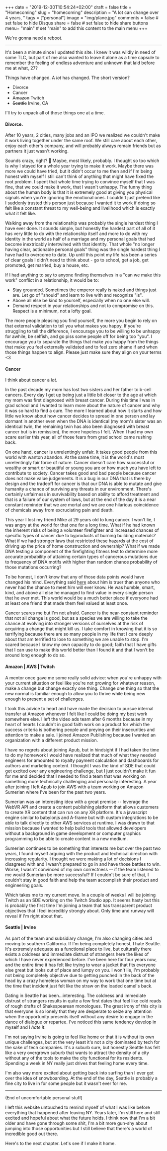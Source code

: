 +++
date = "2019-12-30T10:54:24+02:00"
draft = false
title = "Homecoming"
slug = "homecoming"
description = "A lot can change over 4 years, "
tags = ["personal"]
image = "img/plane.jpg"
comments = false # set false to hide Disqus
share = false	# set false to hide share buttons
menu= "main"		# set "main" to add this content to the main menu
+++
<br />

We're gonna need a reboot.

--------

It's been a minute since I updated this site. I knew it was wildly in need of some TLC, but part of me also wanted to leave it alone as a time capsule to remember the feeling of endless adventure and unknown that laid before me at what, 27?


Things have changed. A _lot_ has changed. The short version?
* Divorce
* Cancer
* ~~Amazon~~ Twitch
* ~~Seattle~~ Irvine, CA


I'll try to unpack all of those things one at a time. 

#### Divorce. 

After 10 years, 2 cities, many jobs and an IPO we realized we couldn't make it work living together under the same roof.  We still care about each other, enjoy each other's company, and will probably always remain friends but as partners it just wasn't working. 

Sounds crazy, right? 🤷 Maybe, most likely, probably. I thought so too which is why I stayed for a whole year trying to make it work. Maybe there was more we could have tried, but it didn't occur to me then and if I'm being honest with myself I still can't think of anything that might have fixed the root problem. I spent that whole time trying to convince myself that I was fine, that we could make it work, that I wasn't unhappy. The funny thing about the human body is that it is extremely good at giving you physical signals when you're ignoring the emotional ones. I couldn't just pretend like I suddenly trusted this person just because I wanted it to work if doing so felt like a constant threat to my well-being and livelihood which is exactly what it felt like. 

Walking away from the relationship was probably the single hardest thing I have ever done. It sounds simple, but honestly the hardest part of all of it has very little to do with the relationship itself and more to do with my identity in the world as half of a marriage and my personal goals that had become inextricably intertwined with that identity. That whole "no longer having clear, actionable personal goals" thing was the single hardest thing I have had to overcome to date. Up until this point my life has been a series of clear goals I didn't need to think about - go to school, get a job, get promoted, get married, buy a house, etc. 

If I had anything to say to anyone finding themselves in a "can we make this work" conflict in a relationship, it would be to:
* Stay grounded. Sometimes the emperor really is naked and things just are. Let go of "should" and learn to live with and recognize "is".
* Above all else be kind to yourself, especially when no one else will. 
* Demand respect in your relationships and not to compromise on this. Respect is a minimum, not a lofty goal.

The more people pleasing you find yourself, the more you begin to rely on that external validation to tell you what makes you happy. If you're struggling to tell the difference, I encourage you to be willing to be unhappy for awhile, be selfish, and go piss some people off for being too "you". I encourage you to separate the things that make _you_ happy from the things that make you feel externally validated and to feel zero shame if and when those things happen to align. Please just make sure they align on your terms <3

#### Cancer

I think about cancer a _lot_. 

In the past decade my mom has lost two sisters and her father to b-cell cancers. Every day I get up being just a little bit closer to the age at which my mom was first diagnosed with breast cancer. During this time I was in grad school and I wanted to learn more about the nature of cancer and why it was so hard to find a cure. The more I learned about how it starts and how little we know about how cancer decides to spread in one person and lay dormant in another even when the DNA is identical (my mom's sister was an identical twin, the remaining twin has also been diagnosed with breast cancer but is in remission), the more hopeless I felt. When I had my own scare earlier this year, all of those fears from grad school came rushing back.

On one hand, cancer is unrelentingly unfair. It takes good people from this world with wanton abandon. At the same time, it is the world's most unrelentingly fair force of nature. Cancer doesn't care how successful or wealthy or smart or beautiful or young you are or how much you have left to contribute to society. Cancer takes good and bad people because cancer does not make value judgements. It is a bug in our DNA that is there by design and the tradeoff for cancer is that our DNA is able to mutate and give humanity a chance of surviving any threats in our environment. There's certainly unfairness in survivability based on ability to afford treatment and that is a failure of our system of laws, but at the end of the day it is a near constant reminder that we are mortal and we are one hilarious coincidence of chemicals away from excruciating pain and death. 

This year I lost my friend Mike at 29 years old to lung cancer. I won't lie, I was angry at the world for that one for a long time. What if he had known the inherent risks of being a volunteer firefighter and increased chances of specific types of cancer due to byproducts of burning building materials? What if we had stronger laws that restricted these hazards at the cost of driving up the price of home construction and ownership? What if we made DNA testing a component of the firefighting fitness test to determine more accurate probability of attaining certain types of cancerous mutations due to frequency of DNA motifs with higher than random chance probability of those mutations occurring?

To be honest, I don't know that any of those data points would have changed his mind. Everything said [here](https://www.newsday.com/long-island/obituaries/michael-dolan-iii-baldwin-obituary-1.28263523) about him is truer than anyone who never had the chance to meet him will ever know. He was humble, smart, kind, and above all else he managed to find value in every single person that he ever met. This world would be a much better place if everyone had at least one friend that made them feel valued at least once.

Cancer scares me but I'm not afraid. Cancer is the near-constant reminder that not all change is good, but as a species we are willing to take the chance at evolving into stronger versions of ourselves at the risk of acquiring a change that might kill us. I take comfort in knowing that it is so terrifying because there are so many people in my life that I care deeply about that am terrified to lose to something we are unable to stop. I'm scared because I know my own capacity to do good; faith that I have gifts that I can use to make this world better than I found it and that I won't be around long enough to do so.


#### Amazon | AWS | Twitch

A mentor once gave me some really solid advice: when you're unhappy with your current situation or feel like you're not growing for whatever reason, make a change but change exactly one thing. Change one thing so that the new normal is familiar enough to allow you to thrive while being new enough to present a set of challenges. 

I took this advice to heart and have made the decision to pursue internal transfer at Amazon whenever I felt like I could be doing my best work somewhere else. I left the video ads team after 6 months because in my heart of hearts I couldn't in good faith work on a product for which the success criteria is bothering people and preying on their insecurities and attention to make a sale. I joined Amazon Publishing because I wanted an organization with a different product mission. 

I have no regrets about joining Apub, but in hindsight if I had taken the time to do my homework I would have realized that much of what they needed engineers for amounted to royalty payment calculation and dashboards for authors and marketing content. I thought I was the kind of SDE that could get excited over any engineering challenge, but I just couldn't make it fun for me and decided that I needed to find a team that was working on something more technically challenging and personally interesting. A year after joining I left Apub to join AWS with a team working on Amazon Sumerian where I've been for the past two years. 

Sumerian was an interesting idea with a great premise -- leverage the WebVR API and create a content publishing platform that allows customers to create XR content that can run on any XR platform. It's a javascript engine similar to babylonjs and A-frame but with custom integrations to be able to talk directly to other AWS services at runtime. I was drawn to that mission because I wanted to help build tools that allowed developers without a background in game development or computer graphics programming to be able to create content in a new medium.

Sumerian continues to be something that interests me but over the past two years, I found myself arguing with the product and technical direction with increasing regularity. I thought we were making a lot of decisions I disagreed with and I wasn't prepared to go in and have those battles to win. Worse, I wasn't convinced of my own correctness -- if the team listened to me would Sumerian be more successful? If I couldn't be sure of that, I couldn't stay in good faith and help the team accomplish their product and engineering goals. 

Which takes me to my current move. In a couple of weeks I will be joining Twitch as an SDE working on the Twitch Studio app. It seems hasty but this is probably the first time I'm joining a team that has transparent product objectives that I feel incredibly strongly about. Only time and runway will reveal if I'm right about that.

#### Seattle | Irvine

As part of the team and subsidiary change, I'm also changing cities and moving to southern California. If I'm being completely honest, I hate Seattle. It's extremely adequate as a functional place to live, but culturally there exists a coldness and immediate distrust of strangers here the likes of which I have never experienced before. I've been here for four years now, and the entire time it has felt like trying to wear a jacket that fits everyone else great but looks out of place and lumpy on you. I won't lie, I'm probably not being completely objective due to getting punched in the back of the head by a crazy homeless woman on my way to work that one time but at the time that incident just felt like the straw on the loaded camel's back.

Dating in Seattle has been...interesting. The coldness and immediate distrust of strangers results in quite a few first dates that feel like cold reads of rough drafts of Shakespearean monologues. The great irony of this city is that everyone is so lonely that they are desperate to seize any attention when the opportunity presents itself without any desire to engage in the dance of dialogue or repartee. I've noticed this same tendency develop in myself and I _hate it_.

I'm not saying Irvine is going to feel like home or that it is without its own unique challenges, but at the very least it's not a city dominated by tech for the sake of tech companies. It's a suburb sure, but honestly Seattle has felt like a very overgrown suburb that wants to attract the density of a city without any of the tools to make the city functional for its residents. Spending a week in NY really just drives that feeling home every time. 

I'm also way more excited about getting back into surfing than I ever got over the idea of snowboarding. At the end of the day, Seattle is probably a fine city to live in for some people but it wasn't ever for me.

------------

(End of uncomfortable personal stuff)

I left this website untouched to remind myself of what I was like before everything that happened after leaving NY. Years later, I'm still here and still excited and hopeful about what the future holds. I think now that I'm a bit older and have gone through some shit, I'm a bit more gun-shy about jumping into those opportunities but I still believe that there's a world of incredible good out there.

Here's to the next chapter. Let's see if I make it home.